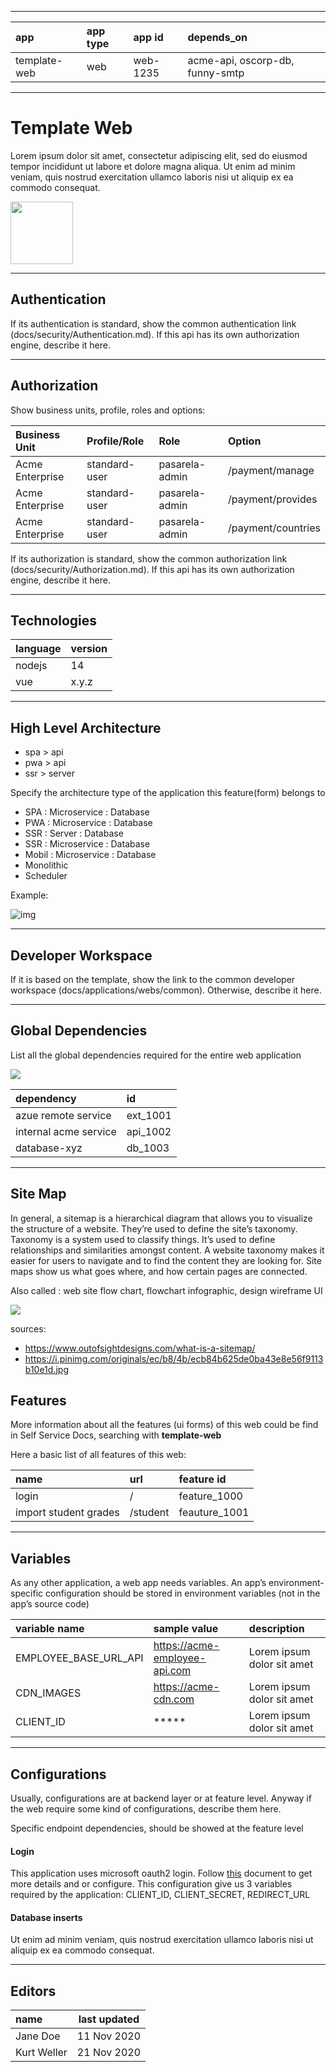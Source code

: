 
---
|app | app type | app id |depends_on |
|:------|:-------|:-------|:-------|
| template-web | web | web-1235 | acme-api, oscorp-db, funny-smtp |

---

# Template Web

Lorem ipsum dolor sit amet, consectetur adipiscing elit, sed do eiusmod tempor incididunt ut labore et dolore magna aliqua. Ut enim ad minim veniam, quis nostrud exercitation ullamco laboris nisi ut aliquip ex ea commodo consequat.

<img src="https://i.ibb.co/rt0Hf3q/video.png" width="100">

---
## Authentication

If its authentication is standard, show the common authentication link (docs/security/Authentication.md). If this api has its own authorization engine, describe it here.

---
## Authorization

Show business units, profile, roles and options:

|Business Unit | Profile/Role | Role | Option |
|:------|:-------|:-------|:-------|
| Acme Enterprise | standard-user | pasarela-admin| /payment/manage
| Acme Enterprise | standard-user | pasarela-admin| /payment/provides
| Acme Enterprise | standard-user | pasarela-admin| /payment/countries

If its authorization is standard, show the common authorization link (docs/security/Authorization.md). If this api has its own authorization engine, describe it here.


---
## Technologies

|language | version  |
|:------|:-------|
| nodejs | 14 |
| vue | x.y.z |

---
## High Level Architecture

- spa > api
- pwa > api
- ssr > server

Specify the architecture type of the application this feature(form) belongs to

- SPA : Microservice : Database
- PWA : Microservice : Database
- SSR : Server : Database
- SSR : Microservice : Database
- Mobil : Microservice : Database
- Monolithic
- Scheduler

Example:

<!--
@startuml
rectangle api
storage web_spa
database database
web_spa -right-> api
api -right-> database
@enduml
-->

![img](http://www.plantuml.com/plantuml/png/SoWkIImgAStDuIfAJIv9p4lFILL8BCZaAYx9BqfCJrKeJqsABov8v4f9B4bCIYnELO0nkA0o2hf5cUaP9RfsO6r031T0A7L8pKi1MW40)

---
## Developer Workspace

If it is based on the template, show the link to the common developer workspace (docs/applications/webs/common). Otherwise, describe it here.

---
## Global Dependencies

List all the global dependencies required for the entire web application

<!--
@startmindmap
* spa-web
** google.oauth2.com
** cdn.com
** analytics.com
** web-translator.com
@endmindmap
-->

![](https://www.plantuml.com/plantuml/png/SoWkIImgoStCIybDBE3IKYWkIDGjJqtYqj9IIC_FJyz9rSjFB2t9CD9Bpiy52IQdvC6OYNc9EPKbcSd5C06WFjsIeiIyufp4almYiAX3QbuAr700)

|dependency | id  |
|:------|:-------|
| azue remote service | ext_1001 |
| internal acme service | api_1002|
| database-xyz | db_1003 |

---
## Site Map

In general, a sitemap is a hierarchical diagram that allows you to visualize the structure of a website. They’re used to define the site’s taxonomy. Taxonomy is a system used to classify things. It’s used to define relationships and similarities amongst content. A website taxonomy makes it easier for users to navigate and to find the content they are looking for. Site maps show us what goes where, and how certain pages are connected.

Also called : web site flow chart, flowchart infographic, design wireframe UI

<!--
@startwbs
* Ecommerce web
** News
*** Company news
*** Single article
** Products
*** Books
*** Projects
*** Drones
** Vendors
** Abouts us
** Contact us
@endwbs
-->


![](https://www.plantuml.com/plantuml/png/DOx12i8m343l-ugS-nNJwLK4mNkR1PckYQGfnRyts-ZjlPS4CXQBQYsL8S0L9MTI96YKXX3WHisxmoJv6_a7tCDZuTTAuASBhkG9xYfpHJl6Pv7FGPxVrFD5XMb3U1BFeZkUabGhK7UPX2sYRJRwYl_r1m00)

sources:

- https://www.outofsightdesigns.com/what-is-a-sitemap/
- https://i.pinimg.com/originals/ec/b8/4b/ecb84b625de0ba43e8e56f9113b10e1d.jpg

## Features

More information about all the features (ui forms) of this web could be find in Self Service Docs, searching with **template-web**

Here a basic list of all features of this web:

| name | url | feature id |
|:------|:-------|:-------|
| login |  / | feature_1000|
| import student grades |  /student | feauture_1001|


---
## Variables

As any other application, a web app needs variables. An app’s environment-specific configuration should be stored in environment variables (not in the app’s source code)

| variable name | sample value | description |
|:------|:-------|:-------|
| EMPLOYEE_BASE_URL_API | https://acme-employee-api.com | Lorem ipsum dolor sit amet|
| CDN_IMAGES | https://acme-cdn.com | Lorem ipsum dolor sit amet|
| CLIENT_ID | ***** | Lorem ipsum dolor sit amet|

---
## Configurations

Usually, configurations are at backend layer or at feature level. Anyway if the web require some kind of configurations, describe them here.

Specific endpoint dependencies, should be showed at the feature level

#### Login

This application uses microsoft oauth2 login. Follow [this](#) document to get more details and or configure. This configuration give us 3 variables required by the application: CLIENT_ID, CLIENT_SECRET, REDIRECT_URL

#### Database inserts

Ut enim ad minim veniam, quis nostrud exercitation ullamco laboris nisi ut aliquip ex ea commodo consequat.

---
## Editors
| name | last updated |
|:------|-------|
| Jane Doe |  11 Nov 2020 |
| Kurt Weller |  21 Nov 2020 |
